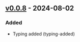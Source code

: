 ## [v0.0.8](https://pypi.org/project/amsdal-glue-core/0.0.8/) - 2024-08-02


### Added

- Typing added (typing-added)
